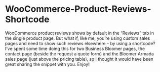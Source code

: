 # WooCommerce-Product-Reviews-Shortcode
WooCommerce product reviews shows by default in the “Reviews” tab in the single product page. But what if, like me, you’re using custom sales pages and need to show such reviews elsewhere – by using a shortcode?  I’ve spent some time doing this for two Business Bloomer pages, the contact page (beside the request a quote form) and the Bloomer Armada sales page (just above the pricing table), so I thought it would have been great sharing the snippet with you. Enjoy!
